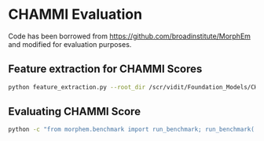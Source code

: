 # CHAMMI Evaluation

Code has been borrowed from https://github.com/broadinstitute/MorphEm and modified for evaluation purposes.

## Feature extraction for CHAMMI Scores

```bash
python feature_extraction.py --root_dir /scr/vidit/Foundation_Models/CHAMMI --feat_dir /scr/vidit/Foundation_Models/features_hpa --model vit --gpu 1 --batch_size 16

```

## Evaluating CHAMMI Score

```bash
python -c "from morphem.benchmark import run_benchmark; run_benchmark('/scr/vidit/Foundation_Models/CHAMMI', '/scr/vidit/Foundation_Models/CHAMMI_scores/Dino_Small_75ds_Guided', '/scr/vidit/Foundation_Models/features_Dino_Small_75ds_Guided', 'pretrained_vit_features.npy')"

```



